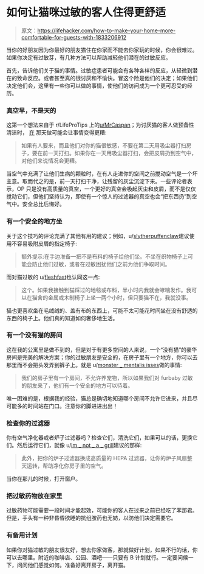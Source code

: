# 如何让猫咪过敏的客人住得更舒适

> 原文：<https://lifehacker.com/how-to-make-your-home-more-comfortable-for-guests-with-1833206912>

当你的好朋友因为你最好的朋友猫住在你家而不能去你家玩的时候，你会很难过。如果你决定有过敏芽，有几种方法可以帮助减轻他们潜在的过敏反应。



首先，告诉他们关于猫的事情。过敏症患者可能会有各种各样的反应，从轻微到潜在的致命反应。或者甚至真的很讨厌和不愉快。冒这个险是他们的决定；如果他们决定他们会，这里有一些你可以做的事情，使他们的访问成为一个更可忍受的经历。

### 真空早，不是天的

这第一个想法来自于 r/LifeProTips 上的[u/MrCaspan](https://www.reddit.com/user/MrCaspan)；为讨厌猫的客人做预备性清洁时， [在](https://www.reddit.com/r/LifeProTips/comments/azl3hp/lpt_if_you_have_people_coming_over_and_they_are/) 那天做可能会让事情变得更糟:

> 如果有人要来，而且他们对你的猫很敏感，不要在第二天用吸尘器打扫房子，要在前一天打扫。如果你在一天用吸尘器打扫，会把皮屑扔到空气中，对他们来说情况会更糟。

当空气中充满了让他们生病的颗粒时，在有人走进你的空间之前搅动空气是一个坏主意。取而代之的是，前一天打扫干净，让残留的灰尘沉淀下来。一些评论者表示，OP 只是没有高质量的真空，一个更好的真空会吸起灰尘和皮屑，而不是仅仅搅动它们，但他们坚持认为，即使有一个惊人的过滤器的真空也会“把东西扔”到空气中。安全总比后悔好。

### 有一个安全的地方坐

关于这个技巧的评论充满了其他有用的建议；例如，u/[slytherpuffenclaw](https://www.reddit.com/user/slytherpuffenclaw)建议使用不容易吸附皮屑的指定椅子:

> 额外提示:在手边准备一把不是布料的椅子给他们坐。不坐在织物椅子上可能会防止他们过敏，或者在过敏困扰他们之前为他们争取时间。

而对猫过敏的 u/[fleshfast](https://www.reddit.com/user/Fleshfeast)也认同这一点:

> 这个。如果我接触到猫踩过的地毯或布料，半小时内我就会哮喘发作。我可以在猫舍的金属或木制椅子上坐一两个小时，但只要猫不在，我就没事。

猫也更喜欢坐在毛绒绒的、盖有布的东西上，可能不太可能花时间坐在没有舒适的东西的椅子上。他们真的知道如何奢侈地生活。

### 有一个没有猫的房间

这在我的公寓里是做不到的，但是对于有更多空间的人来说，一个“没有猫”的豪华房间是完美的解决方案；你的过敏朋友是安全的，在房子里有一个地方，你可以去那里而不会把头发弄到裤子上。就是 u/[monster _ mentalis isses](https://www.reddit.com/user/monster_mentalissues)做的事情:

> 我们的房子里有一个房间，不允许养宠物，所以如果我们对 furbaby 过敏的朋友来了，他们有一个安全的地方可以待着。

唯一困难的是，根据我的经验，猫总是确切地知道哪个房间不允许它进来，并且尽可能多的时间站在门口。注意你的脚进进出出！

### 检查你的过滤器

你有空气净化器或者炉子过滤器吗？检查它们，清洗它们，如果可以的话，更换它们。然后运行它们，就像 u/[im _ not _ a _ grill](https://www.reddit.com/user/im_not_a_grill)建议的那样:

> 此外，把你的炉子过滤器换成高质量的 HEPA 过滤器，让你的炉子风扇整天运转，帮助净化你房子里的空气。

当你在那儿的时候，打开窗户。

### 把过敏药物放在家里

过敏药物可能需要一段时间才能起效，可能你的客人在过来之前已经吃了苯那君。但是，手头有一种非昏昏欲睡的抗组胺药也无妨，以防他们决定需要它。

### 有备用计划

如果你对猫过敏的朋友很友好，想去你家做客，那就做好计划，如果不行的话，你可以去哪里。附近的咖啡店、公园、酒吧——只要有 B 计划就行。一定要问候一下，问问他们感觉如何。准备好离开房子，离开猫。